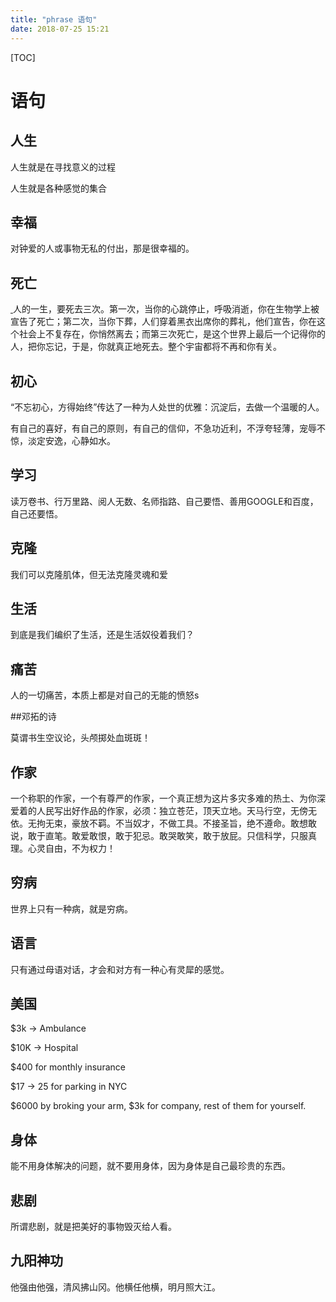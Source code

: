 ```yaml
---
title: "phrase 语句"
date: 2018-07-25 15:21
---
```




[TOC]



# 语句



## 人生

人生就是在寻找意义的过程

人生就是各种感觉的集合





## 幸福

对钟爱的人或事物无私的付出，那是很幸福的。



## 死亡

[ ](orpheus://orpheus/pub/app.html#/m/personal/?uid=311313383)人的一生，要死去三次。第一次，当你的心跳停止，呼吸消逝，你在生物学上被宣告了死亡；第二次，当你下葬，人们穿着黑衣出席你的葬礼，他们宣告，你在这个社会上不复存在，你悄然离去；而第三次死亡，是这个世界上最后一个记得你的人，把你忘记，于是，你就真正地死去。整个宇宙都将不再和你有关。



## 初心

“不忘初心，方得始终”传达了一种为人处世的优雅：沉淀后，去做一个温暖的人。

有自己的喜好，有自己的原则，有自己的信仰，不急功近利，不浮夸轻薄，宠辱不惊，淡定安逸，心静如水。



## 学习

读万卷书、行万里路、阅人无数、名师指路、自己要悟、善用GOOGLE和百度，自己还要悟。



## 克隆

我们可以克隆肌体，但无法克隆灵魂和爱



## 生活

到底是我们编织了生活，还是生活奴役着我们？



## 痛苦

人的一切痛苦，本质上都是对自己的无能的愤怒s



##邓拓的诗

莫谓书生空议论，头颅掷处血斑斑！



## 作家

一个称职的作家，一个有尊严的作家，一个真正想为这片多灾多难的热土、为你深爱着的人民写出好作品的作家，必须：独立苍茫，顶天立地。天马行空，无傍无依。无拘无束，豪放不羁。不当奴才，不做工具。不接圣旨，绝不遵命。敢想敢说，敢于直笔。敢爱敢恨，敢于犯忌。敢哭敢笑，敢于放屁。只信科学，只服真理。心灵自由，不为权力！



## 穷病

世界上只有一种病，就是穷病。



## 语言

只有通过母语对话，才会和对方有一种心有灵犀的感觉。



## 美国

$3k -> Ambulance

$10K -> Hospital 

$400 for monthly insurance 

$17 -> 25 for parking in NYC

\$6000 by broking your arm, \$3k for company, rest of them for yourself.



## 身体

能不用身体解决的问题，就不要用身体，因为身体是自己最珍贵的东西。



## 悲剧

所谓悲剧，就是把美好的事物毁灭给人看。



## 九阳神功

他强由他强，清风拂山冈。他横任他横，明月照大江。